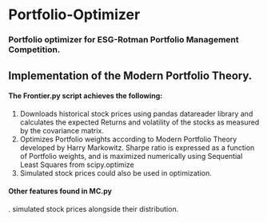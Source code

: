# Portfolio-Optimizer

### Portfolio optimizer for ESG-Rotman Portfolio Management Competition. 

## Implementation of the Modern Portfolio Theory.

#### The Frontier.py script achieves the following:
1. Downloads historical stock prices using pandas datareader library and calculates the expected Returns and volatility of the stocks as measured by the covariance matrix.
2. Optimizes Portfolio weights according to Modern Portfolio Theory developed by Harry Markowitz. Sharpe ratio is expressed as a function of Portfolio weights, and is maximized numerically using Sequential Least Squares from scipy.optimize
3. Simulated stock prices could also be used in optimization.

#### Other features found in MC.py
. simulated stock prices alongside their distribution.

